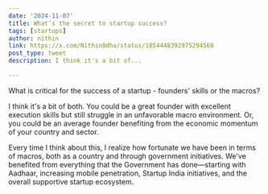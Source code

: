 ```yaml
---
date: '2024-11-07'
title: What’s the secret to startup success?
tags: [startups]
author: nithin
link: https://x.com/Nithin0dha/status/1854448392975294568
post_type: tweet
description: I think it's a bit of...

---
```


What is critical for the success of a startup - founders' skills or the macros?

I think it's a bit of both. You could be a great founder with excellent execution skills but still struggle in an unfavorable macro environment. Or, you could be an average founder benefiting from the economic momentum of your country and sector.

Every time I think about this, I realize how fortunate we have been in terms of macros, both as a country and through government initiatives. We've benefited from everything that the Government has done—starting with Aadhaar, increasing mobile penetration, Startup India initiatives, and the overall supportive startup ecosystem.
